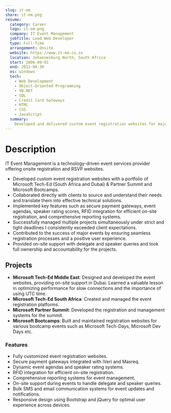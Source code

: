 ```yaml
---
slug: it-em
share: it-em.png
resume:
  category: Career
  logo: it-em.png
  company: IT Event Management
  jobTitle: Lead Web Developer
  type: Full-Time
  arrangement: Onsite
  website: https://www.it-em.co.za
  location: Johannesburg North, South Africa
  start: 2006-09-01
  end: 2012-04-30
  os: windows
  tech:
    - Web Development
    - Object-Oriented Programming
    - VB.NET
    - SQL
    - Credit Card Gateways
    - HTML
    - CSS
    - JavaScript
  summary:
    Developed and delivered custom event registration websites for major events like Microsoft Tech-Ed and Partner Summits, implementing features such as secure payments, RFID integration, and reporting systems to ensure seamless user experiences. By collaborating closely with clients and managing multiple projects under tight deadlines, consistently exceeded expectations while providing full ownership and on-site support.
---
```


# Description

IT Event Management is a technology-driven event services provider offering onsite registration and RSVP websites.

- Developed custom event registration websites with a portfolio of Microsoft Tech-Ed (South Africa and Dubai) & Partner Summit and Microsoft Bootcamps.
- Collaborated directly with clients to source and understand their needs and translate them into effective technical solutions.
- Implemented key features such as secure payment gateways, event agendas, speaker rating scores, RFID integration for efficient on-site registration, and comprehensive reporting systems.
- Successfully managed multiple projects simultaneously under strict and tight deadlines I consistently exceeded client expectations.
- Contributed to the success of major events by ensuring seamless registration processes and a positive user experience.
- Provided on-site support with delegate and speaker queries and took full ownership and accountability for the projects.

## Projects

- **Microsoft Tech-Ed Middle East**: Designed and developed the event websites, providing on-site support in Dubai. Learned a valuable lesson in optimizing performance for slow connections and the importance of using UTC time.
- **Microsoft Tech-Ed South Africa**: Created and managed the event registration platforms.
- **Microsoft Partner Summit**: Developed the registration and management systems for the summit.
- **Microsoft Bootcamps**: Built and maintained registration websites for various bootcamp events such as Microsoft Tech-Days, Microsoft Dev Days etc.

### Features

- Fully customized event registration websites.
- Secure payment gateways integrated with iVeri and Masreq.
- Dynamic event agendas and speaker rating systems.
- RFID integration for efficient on-site registration.
- Comprehensive reporting systems for event management.
- On-site support during events to handle delegate and speaker queries.
- Bulk SMS and email communication systems for event updates and notifications.
- Responsive design using Bootstrap and jQuery for optimal user experience across devices.

